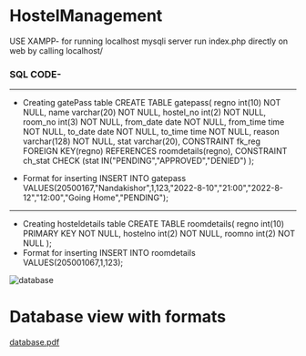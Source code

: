# HostelManagement

USE XAMPP- for running localhost mysqli server
run index.php directly on web by calling localhost/<absolute path of index.php>

### SQL CODE-
-------------------------------------------------------------------------------------------------------------------------------------------------------------------------------
- Creating gatePass table
CREATE TABLE gatepass(
    regno int(10) NOT NULL,
    name varchar(20) NOT NULL,
    hostel_no int(2) NOT NULL,
    room_no int(3) NOT NULL,
    from_date date NOT NULL,
    from_time time NOT NULL,
    to_date date NOT NULL,
    to_time time NOT NULL,
    reason varchar(128) NOT NULL,
    stat varchar(20),
    CONSTRAINT fk_reg FOREIGN KEY(regno) REFERENCES roomdetails(regno),
    CONSTRAINT ch_stat CHECK (stat IN("PENDING","APPROVED","DENIED")
);

- Format for inserting
INSERT INTO gatepass VALUES(20500167,"Nandakishor",1,123,"2022-8-10","21:00","2022-8-12","12:00","Going Home","PENDING");
-------------------------------------------------------------------------------------------------------------------------------------------------------------------------------
- Creating hosteldetails table
CREATE TABLE roomdetails(
    regno int(10) PRIMARY KEY NOT NULL,
    hostelno int(2) NOT NULL,
    roomno int(2) NOT NULL
);
- Format for inserting
INSERT INTO roomdetails VALUES(205001067,1,123);

![database](https://user-images.githubusercontent.com/80710226/183067971-d68efd8b-66c2-4283-95b4-5340ab6bf93d.jpg)
# Database view with formats
[database.pdf](https://github.com/nitheeshk03/HostelManagement/files/9268140/database.pdf)
